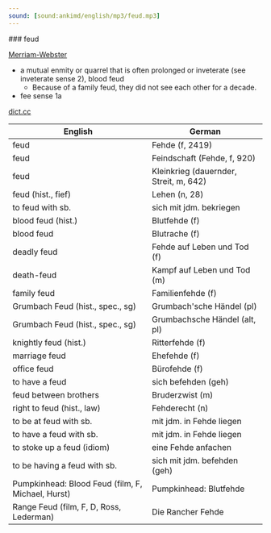 ```yaml
---
sound: [sound:ankimd/english/mp3/feud.mp3]
---
```


\### feud

[Merriam-Webster](https://www.merriam-webster.com/dictionary/feud)

- a mutual enmity or quarrel that is often prolonged or inveterate (see inveterate sense 2), blood feud
    - Because of a family feud, they did not see each other for a decade.
- fee sense 1a

[dict.cc](https://www.dict.cc/feud)

| English        | German       |
| -------------- | ------------ |
| feud | Fehde (f, 2419) |
| feud | Feindschaft (Fehde, f, 920) |
| feud | Kleinkrieg (dauernder, Streit, m, 642) |
| feud (hist., fief) | Lehen (n, 28) |
| to feud with sb. | sich mit jdm. bekriegen |
| blood feud (hist.) | Blutfehde (f) |
| blood feud | Blutrache (f) |
| deadly feud | Fehde auf Leben und Tod (f) |
| death-feud | Kampf auf Leben und Tod (m) |
| family feud | Familienfehde (f) |
| Grumbach Feud (hist., spec., sg) | Grumbach'sche Händel (pl) |
| Grumbach Feud (hist., spec., sg) | Grumbachsche Händel (alt, pl) |
| knightly feud (hist.) | Ritterfehde (f) |
| marriage feud | Ehefehde (f) |
| office feud | Bürofehde (f) |
| to have a feud | sich befehden (geh) |
| feud between brothers | Bruderzwist (m) |
| right to feud (hist., law) | Fehderecht (n) |
| to be at feud with sb. | mit jdm. in Fehde liegen |
| to have a feud with sb. | mit jdm. in Fehde liegen |
| to stoke up a feud (idiom) | eine Fehde anfachen |
| to be having a feud with sb. | sich mit jdm. befehden (geh) |
| Pumpkinhead: Blood Feud (film, F, Michael, Hurst) | Pumpkinhead: Blutfehde |
| Range Feud (film, F, D, Ross, Lederman) | Die Rancher Fehde |
